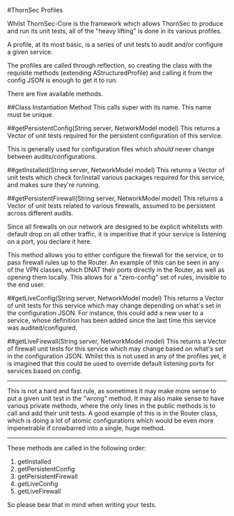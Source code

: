 #ThornSec Profiles

Whilst ThornSec-Core is the framework which allows ThornSec to produce and run its unit tests, all of the "heavy lifting" is done in its various profiles.

A profile, at its most basic, is a series of unit tests to audit and/or configure a given service.

The profiles are called through reflection, so creating the class with the requisite methods (extending AStructuredProfile) and calling it from the config JSON is enough to get it to run.

There are five available methods.

##Class Instantiation Method
This calls super with its name.  This name must be unique.

##getPersistentConfig(String server, NetworkModel model)
This returns a Vector of unit tests required for the persistent configuration of this service.

This is generally used for configuration files which *should* never change between audits/configurations. 

##getInstalled(String server, NetworkModel model)
This returns a Vector of unit tests which check for/install various packages required for this service, and makes sure they're running.

##getPersistentFirewall(String server, NetworkModel model)
This returns a Vector of unit tests related to various firewalls, assumed to be persistent across different audits.

Since all firewalls on our network are designed to be explicit whitelists with default drop on all other traffic, it is imperitive that if your service is listening on a port, you declare it here.

This method allows you to either configure the firewall for the service, or to pass firewall rules up to the Router.  An example of this can be seen in any of the VPN classes, which DNAT their ports directly in the Router, as well as opening them locally.  This allows for a "zero-config" set of rules, invisible to the end user.

##getLiveConfig(String server, NetworkModel model)
This returns a Vector of unit tests for this service which may change depending on what's set in the configuration JSON.  For instance, this could add a new user to a service, whose definition has been added since the last time this service was audited/configured.

##getLiveFirewall(String server, NetworkModel model)
This returns a Vector of firewall unit tests for this service which may change based on what's set in the configuration JSON.  Whilst this is not used in any of the profiles yet, it is imagined that this could be used to override default listening ports for services based on config.

***

This is not a hard and fast rule, as sometimes it may make more sense to put a given unit test in the "wrong" method.  It may also make sense to have various private methods, where the only lines in the public methods is to call and add their unit tests.  A good example of this is in the Router class, which is doing a lot of atomic configurations which would be even more impenetrable if crowbarred into a single, huge method.

***

These methods are called in the following order:

1. getInstalled
2. getPersistentConfig
3. getPersistentFirewall
4. getLiveConfig
5. getLiveFirewall

So please bear that in mind when writing your tests.